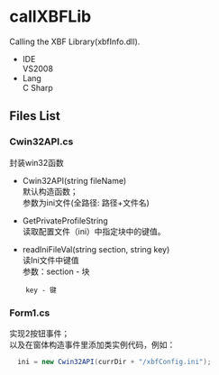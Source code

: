 # callXBFLib
Calling the XBF Library(xbfInfo.dll).

- IDE    
  VS2008
- Lang    
  C Sharp

## Files List

### Cwin32API.cs
封装win32函数

- Cwin32API(string fileName)    
  默认构造函数；    
  参数为ini文件(全路径: 路径+文件名)
     
- GetPrivateProfileString    
  读取配置文件（ini）中指定块中的键值。    
     
- readIniFileVal(string section, string key)    
  读Ini文件中键值    
  参数：section - 块    
```
    key - 键
```

### Form1.cs
  实现2按钮事件；    
  以及在窗体构造事件里添加类实例代码，例如：    
```c#
  ini = new Cwin32API(currDir + "/xbfConfig.ini");
```
